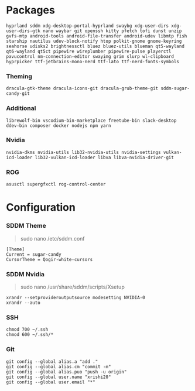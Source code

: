 # Packages

```
hyprland sddm xdg-desktop-portal-hyprland swaybg xdg-user-dirs xdg-user-dirs-gtk nano waybar git openssh kitty pfetch tofi dunst unzip gvfs-mtp android-tools android-file-transfer android-udev libmtp fish starship nautilus udev-block-notify htop polkit-gnome gnome-keyring seahorse udisks2 brightnessctl bluez bluez-utils blueman qt5-wayland qt6-wayland qt5ct pipewire wireplumber pipewire-pulse playerctl pavucontrol nm-connection-editor swayimg grim slurp wl-clipboard hyprpicker ttf-jetbrains-mono-nerd ttf-lato ttf-nerd-fonts-symbols
```

### Theming

```
dracula-gtk-theme dracula-icons-git dracula-grub-theme-git sddm-sugar-candy-git
```

### Additional

```
librewolf-bin vscodium-bin-marketplace freetube-bin slack-desktop ddev-bin composer docker nodejs npm yarn
```

### Nvidia

```
nvidia-dkms nvidia-utils lib32-nvidia-utils nvidia-settings vulkan-icd-loader lib32-vulkan-icd-loader libva libva-nvidia-driver-git
```

### ROG

```
asusctl supergfxctl rog-control-center
```

# Configuration

### SDDM Theme

> sudo nano /etc/sddm.conf </br>

```
[Theme]
Current = sugar-candy
CursorTheme = Qogir-white-cursors
```

### SDDM Nvidia

> sudo nano /usr/share/sddm/scripts/Xsetup </br>

```
xrandr --setprovideroutputsource modesetting NVIDIA-0
xrandr --auto
```

### SSH

```
chmod 700 ~/.ssh
chmod 600 ~/.ssh/*
```

### Git

```
git config --global alias.a "add ."
git config --global alias.cm "commit -m"
git config --global alias.puo "push -u origin"
git config --global user.name "xrishi20"
git config --global user.email "*"
```
